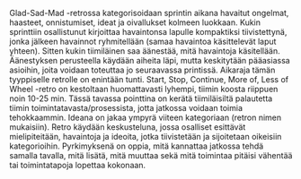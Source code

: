 Glad-Sad-Mad -retrossa kategorisoidaan sprintin aikana havaitut ongelmat, haasteet, onnistumiset, ideat ja oivallukset kolmeen luokkaan. Kukin sprinttiin osallistunut kirjoittaa havaintonsa lapulle kompaktiksi tiivistettynä, jonka jälkeen havainnot ryhmitellään (samaa havaintoa käsittelevät laput yhteen). Sitten kukin tiimiläinen saa äänestää, mitä havaintoja käsitellään. Äänestyksen perusteella käydään aiheita läpi, mutta keskitytään pääasiassa asioihin, joita voidaan toteuttaa jo seuraavassa printissä. Aikaraja tämän tyyppiselle retrolle on enintään tunti.
Start, Stop, Continue, More of, Less of Wheel -retro on kestoltaan huomattavasti lyhempi, tiimin koosta riippuen noin 10-25 min. Tässä tavassa pointtina on kerätä tiimiläisiltä palautetta tiimin toimintatavasta/prosessista, jotta jatkossa voidaan toimia tehokkaammin. Ideana on jakaa ympyrä viiteen kategoriaan (retron nimen mukaisiin). Retro käydään keskusteluna, jossa osalliset esittävät mielipiteitään, havaintoja ja ideoita, jotka tiivistetään ja sijoitetaan oikeisiin kategorioihin. Pyrkimyksenä on oppia, mitä kannattaa jatkossa tehdä samalla tavalla, mitä lisätä, mitä muuttaa sekä mitä toimintaa pitäisi vähentää tai toimintatapoja lopettaa kokonaan.
